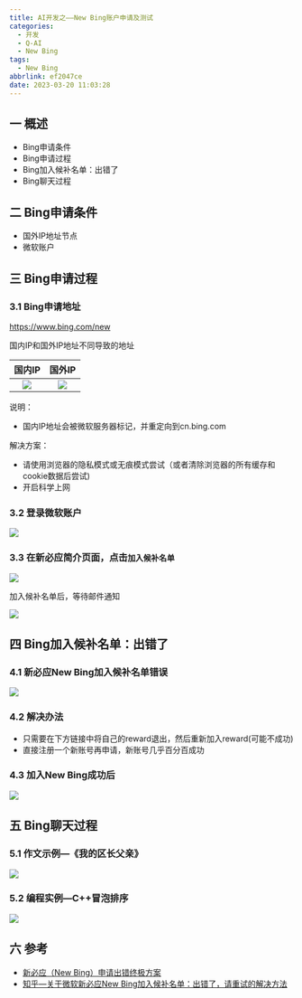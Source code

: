 ```yaml
---
title: AI开发之——New Bing账户申请及测试
categories:
  - 开发
  - Q-AI
  - New Bing
tags:
  - New Bing
abbrlink: ef2047ce
date: 2023-03-20 11:03:28
---
```

## 一  概述

* Bing申请条件
* Bing申请过程
* Bing加入候补名单：出错了
* Bing聊天过程

<!--more-->

## 二 Bing申请条件

* 国外IP地址节点
* 微软账户

## 三 Bing申请过程

### 3.1 Bing申请地址

https://www.bing.com/new

国内IP和国外IP地址不同导致的地址

| 国内IP | 国外IP |
| :----: | :----: |
| ![][1] | ![][2] |

说明：

* 国内IP地址会被微软服务器标记，并重定向到cn.bing.com

解决方案：

* 请使用浏览器的隐私模式或无痕模式尝试（或者清除浏览器的所有缓存和cookie数据后尝试)
* 开启科学上网

### 3.2 登录微软账户
![][3]

### 3.3 在新必应简介页面，点击`加入候补名单`
![][4]

加入候补名单后，等待邮件通知

![][5]

## 四 Bing加入候补名单：出错了

### 4.1 新必应New Bing加入候补名单错误

![][6]

### 4.2 解决办法

* 只需要在下方链接中将自己的reward退出，然后重新加入reward(可能不成功)
* 直接注册一个新账号再申请，新账号几乎百分百成功

### 4.3 加入New Bing成功后
![][7]

## 五 Bing聊天过程

### 5.1 作文示例—《我的区长父亲》

![][8]

### 5.2 编程实例—C++冒泡排序

![][9]

## 六 参考

* [新必应（New Bing）申请出错终极方案](https://cloud.tencent.com/developer/article/2232981)
* [知乎—关于微软新必应New Bing加入候补名单：出错了，请重试的解决方法](https://zhuanlan.zhihu.com/p/608068030)



[1]:https://jsd.onmicrosoft.cn/gh/PGzxc/CDN/blog-ai/ai-bing-cn-website.png
[2]:https://jsd.onmicrosoft.cn/gh/PGzxc/CDN/blog-ai/ai-bing-new-website.png
[3]:https://jsd.onmicrosoft.cn/gh/PGzxc/CDN/blog-ai/ai-bing-bing-login.png
[4]:https://jsd.onmicrosoft.cn/gh/PGzxc/CDN/blog-ai/ai-bing-join-apply.png
[5]:https://jsd.onmicrosoft.cn/gh/PGzxc/CDN/blog-ai/ai-bing-join.png
[6]:https://jsd.onmicrosoft.cn/gh/PGzxc/CDN/blog-ai/ai-bing-reward-error.png
[7]:https://jsd.onmicrosoft.cn/gh/PGzxc/CDN/blog-ai/ai-bing-success-talk.png
[8]:https://jsd.onmicrosoft.cn/gh/PGzxc/CDN/blog-ai/ai-bing-chat-zuowen.png
[9]:https://jsd.onmicrosoft.cn/gh/PGzxc/CDN/blog-ai/ai-bing-chat-program.png
